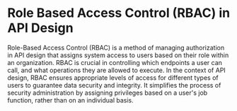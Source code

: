 # Role Based Access Control (RBAC) in API Design

Role-Based Access Control (RBAC) is a method of managing authorization in API design that assigns system access to users based on their role within an organization. RBAC is crucial in controlling which endpoints a user can call, and what operations they are allowed to execute. In the context of API design, RBAC ensures appropriate levels of access for different types of users to guarantee data security and integrity. It simplifies the process of security administration by assigning privileges based on a user's job function, rather than on an individual basis.